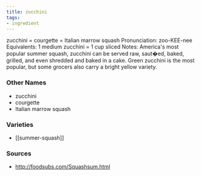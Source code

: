 ```yaml
---
title: zucchini
tags:
- ingredient
---
```

zucchini = courgette = Italian marrow squash Pronunciation: zoo-KEE-nee Equivalents: 1 medium zucchini = 1 cup sliced Notes: America's most popular summer squash, zucchini can be served raw, saut�ed, baked, grilled, and even shredded and baked in a cake. Green zucchini is the most popular, but some grocers also carry a bright yellow variety.

### Other Names

* zucchini
* courgette
* Italian marrow squash

### Varieties

* [[summer-squash]]

### Sources
* http://foodsubs.com/Squashsum.html
